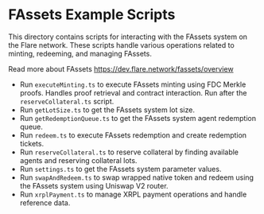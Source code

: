 # FAssets Example Scripts

This directory contains scripts for interacting with the FAssets system on the Flare network. 
These scripts handle various operations related to minting, redeeming, and managing FAssets.

Read more about FAssets https://dev.flare.network/fassets/overview

- Run `executeMinting.ts` to execute FAssets minting using FDC Merkle proofs. Handles proof retrieval and contract interaction. Run after the `reserveCollateral.ts` script.
- Run `getLotSize.ts` to get the FAssets system lot size.
- Run `getRedemptionQueue.ts` to get the FAssets system agent redemption queue.
- Run `redeem.ts` to execute FAssets redemption and create redemption tickets.  
- Run `reserveCollateral.ts` to reserve collateral by finding available agents and reserving collateral lots.
- Run `settings.ts` to get the FAssets system parameter values.
- Run `swapAndRedeem.ts` to swap wrapped native token and redeem using the FAssets system using Uniswap V2 router.
- Run `xrplPayment.ts` to manage XRPL payment operations and handle reference data.

<!-- Auto-update: 2025-10-14T06:37:04.369741 -->
